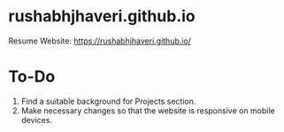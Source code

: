 # rushabhjhaveri.github.io #
Resume Website: https://rushabhjhaveri.github.io/

# To-Do #
1. Find a suitable background for Projects section.
2. Make necessary changes so that the website is responsive on mobile devices.

